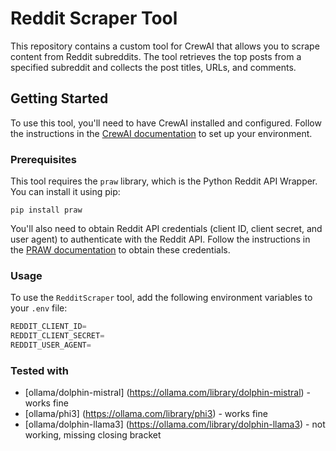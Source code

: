# Reddit Scraper Tool

This repository contains a custom tool for CrewAI that allows you to scrape content from Reddit subreddits. The tool retrieves the top posts from a specified subreddit and collects the post titles, URLs, and comments.

## Getting Started

To use this tool, you'll need to have CrewAI installed and configured. Follow the instructions in the [CrewAI documentation](https://docs.crewai.com/getting-started/) to set up your environment.

### Prerequisites

This tool requires the `praw` library, which is the Python Reddit API Wrapper. You can install it using pip:

`pip install praw`

You'll also need to obtain Reddit API credentials (client ID, client secret, and user agent) to authenticate with the Reddit API. Follow the instructions in the [PRAW documentation](https://praw.readthedocs.io/en/stable/getting_started/authentication.html) to obtain these credentials.

### Usage

To use the `RedditScraper` tool, add the following environment variables to your `.env` file:

```python
REDDIT_CLIENT_ID=
REDDIT_CLIENT_SECRET=
REDDIT_USER_AGENT=
```

### Tested with

- [ollama/dolphin-mistral] (https://ollama.com/library/dolphin-mistral) - works fine
- [ollama/phi3] (https://ollama.com/library/phi3) - works fine
- [ollama/dolphin-llama3] (https://ollama.com/library/dolphin-llama3) - not working, missing closing bracket
